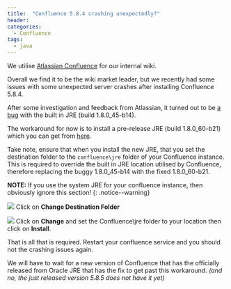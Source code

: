 ```yaml
---
title:  "Confluence 5.8.4 crashing unexpectedly?"
header:
categories: 
  - Confluence
tags:
  - java
---
```


We utilise [Atlassian Confluence](https://www.atlassian.com/software/confluence) for our internal wiki. 

Overall we find it to be the wiki market leader, but we recently had some issues with some unexpected server crashes after installing Confluence 5.8.4.

After some investigation and feedback from Atlassian, it turned out to be [a bug](https://bugs.openjdk.java.net/browse/JDK-8068400?page=com.atlassian.jira.plugin.system.issuetabpanels:comment-tabpanel) with the built in JRE (build 1.8.0\_45-b14).

The workaround for now is to install a pre-release JRE (build 1.8.0\_60-b21) which you can get from [here](https://jdk8.java.net/download.html).

Take note, ensure that when you install the new JRE, that you set the destination folder to the `confluence\jre` folder of your Confluence instance. This is required to override the built in JRE location utilised by Confluence, therefore replacing the buggy 1.8.0\_45-b14 with the fixed 1.8.0\_60-b21.

**NOTE:** If you use the system JRE for your confluence instance, then obviously ignore this section!
{: .notice--warning}

![](https://mcblogfiles.blob.core.windows.net/images/2015/07/2015-07-01_21-59-13_01.png)
Click on **Change Destination Folder**

![](https://mcblogfiles.blob.core.windows.net/images/2015/07/2015-07-01_21-59-14.png)
Click on **Change** and set the Confluence\jre folder to your location then click on **Install**.

That is all that is required. Restart your confluence service and you should not the crashing issues again.

We will have to wait for a new version of Confluence that has the officially released from Oracle JRE that has the fix to get past this workaround. _(and no, the just released version 5.8.5 does not have it yet)_